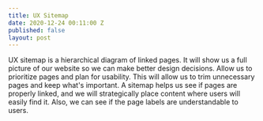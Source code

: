 ```yaml
---
title: UX Sitemap
date: 2020-12-24 00:11:00 Z
published: false
layout: post
---
```


UX sitemap is a hierarchical diagram of linked pages. 
It will show us a full picture of our website so we can make better design decisions.
Allow us to prioritize pages and plan for usability. This will allow us to trim unnecessary pages and keep what's important. A sitemap helps us see if pages are properly linked, and we will strategically place content where users will easily find it. Also, we can see if the page labels are understandable to users.